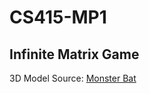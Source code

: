 # CS415-MP1

 ## Infinite Matrix Game
 
3D Model Source: [Monster Bat](https://www.fab.com/listings/4b03650f-b3ef-4d82-bec0-02c4f6a27c78)
